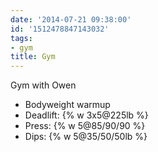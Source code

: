 ```yaml
---
date: '2014-07-21 09:38:00'
id: '1512478847143032'
tags:
- gym
title: Gym
---
```


Gym with Owen

- Bodyweight warmup
- Deadlift: {% w 3x5@225lb %}
- Press: {% w 5@85/90/90 %}
- Dips: {% w 5@35/50/50lb %}

